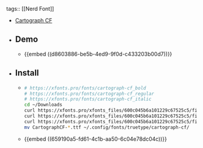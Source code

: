 tags:: [[Nerd Font]]

- [Cartograph CF](https://connary.com/cartograph.html)
- ## Demo
	- {{embed ((d8603886-be5b-4ed9-9f0d-c433203b00d7))}}
- ## Install
	- ```bash
	  # https://xfonts.pro/fonts/cartograph-cf_bold
	  # https://xfonts.pro/fonts/cartograph-cf_regular
	  # https://xfonts.pro/fonts/cartograph-cf_italic
	  cd ~/Downloads
	  curl https://xfonts.pro/xfonts_files/600c045b6a101229c67525c5/files/CartographCF-Bold.ttf --output "CartographCF-Bold.ttf"
	  curl https://xfonts.pro/xfonts_files/600c045b6a101229c67525c5/files/CartographCF-Regular.ttf --output "CartographCF-Regular.ttf"
	  curl https://xfonts.pro/xfonts_files/600c045b6a101229c67525c5/files/CartographCF-RegularItalic.ttf --output "CartographCF-RegularItalic.ttf"
	  mv CartographCF-*.ttf ~/.config/fonts/truetype/cartograph-cf/
	  ```
	- {{embed ((659190a5-fd61-4c1b-aa50-6c04e78dc04c))}}